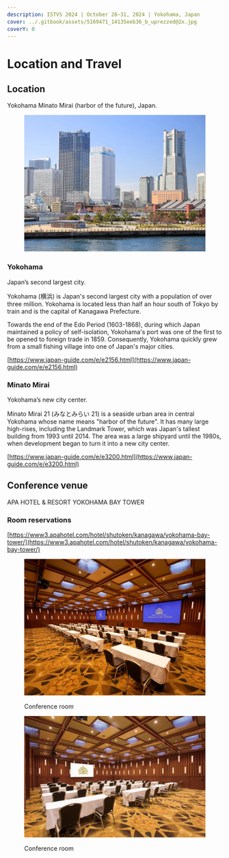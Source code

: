 ```yaml
---
description: ISTVS 2024 | October 28–31, 2024 | Yokohama, Japan
cover: ../.gitbook/assets/5169471_14135eeb36_b_uprezzed@2x.jpg
coverY: 0
---
```


# Location and Travel

## Location

Yokohama Minato Mirai (harbor of the future), Japan.

<figure><img src="../.gitbook/assets/ISTVS2024_Location_1.jpg" alt=""><figcaption></figcaption></figure>

### Yokohama

Japan’s second largest city.

Yokohama (横浜) is Japan's second largest city with a population of over three million. Yokohama is located less than half an hour south of Tokyo by train and is the capital of Kanagawa Prefecture.

Towards the end of the Edo Period (1603-1868), during which Japan maintained a policy of self-isolation, Yokohama's port was one of the first to be opened to foreign trade in 1859. Consequently, Yokohama quickly grew from a small fishing village into one of Japan's major cities.

[https://www.japan-guide.com/e/e2156.html](https://www.japan-guide.com/e/e2156.html)

### Minato Mirai

Yokohama’s new city center.

Minato Mirai 21 (みなとみらい 21) is a seaside urban area in central Yokohama whose name means "harbor of the future". It has many large high-rises, including the Landmark Tower, which was Japan's tallest building from 1993 until 2014. The area was a large shipyard until the 1980s, when development began to turn it into a new city center.

[https://www.japan-guide.com/e/e3200.html](https://www.japan-guide.com/e/e3200.html)

## Conference venue

APA HOTEL & RESORT YOKOHAMA BAY TOWER

### Room reservations

[https://www3.apahotel.com/hotel/shutoken/kanagawa/yokohama-bay-tower/](https://www3.apahotel.com/hotel/shutoken/kanagawa/yokohama-bay-tower/)

<figure><img src="../.gitbook/assets/ISTVS2024_Conf_room_1.jpg" alt=""><figcaption><p>Conference room</p></figcaption></figure>



<figure><img src="../.gitbook/assets/ISTVS2024_Conf_room_2.jpg" alt=""><figcaption><p>Conference room</p></figcaption></figure>

